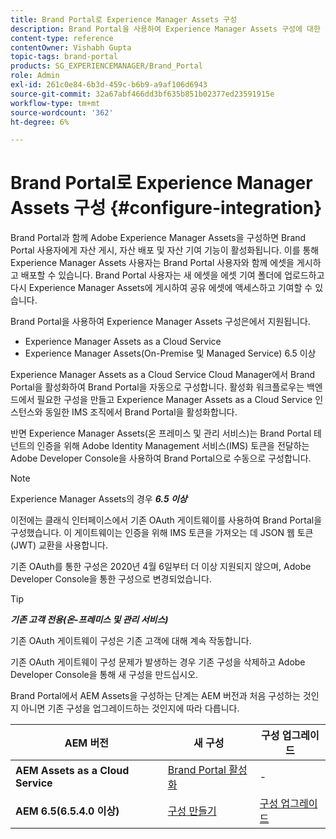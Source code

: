 ```yaml
---
title: Brand Portal로 Experience Manager Assets 구성
description: Brand Portal을 사용하여 Experience Manager Assets 구성에 대한 통찰력을 얻으십시오.
content-type: reference
contentOwner: Vishabh Gupta
topic-tags: brand-portal
products: SG_EXPERIENCEMANAGER/Brand_Portal
role: Admin
exl-id: 261c0e84-6b3d-459c-b6b9-a9af106d6943
source-git-commit: 32a67abf466dd3bf635b851b02377ed23591915e
workflow-type: tm+mt
source-wordcount: '362'
ht-degree: 6%

---
```


# Brand Portal로 Experience Manager Assets 구성 {#configure-integration}

Brand Portal과 함께 Adobe Experience Manager Assets을 구성하면 Brand Portal 사용자에게 자산 게시, 자산 배포 및 자산 기여 기능이 활성화됩니다. 이를 통해 Experience Manager Assets 사용자는 Brand Portal 사용자와 함께 에셋을 게시하고 배포할 수 있습니다. Brand Portal 사용자는 새 에셋을 에셋 기여 폴더에 업로드하고 다시 Experience Manager Assets에 게시하여 공유 에셋에 액세스하고 기여할 수 있습니다.

Brand Portal을 사용하여 Experience Manager Assets 구성은에서 지원됩니다.

* Experience Manager Assets as a Cloud Service
* Experience Manager Assets(On-Premise 및 Managed Service) 6.5 이상

Experience Manager Assets as a Cloud Service Cloud Manager에서 Brand Portal을 활성화하여 Brand Portal을 자동으로 구성합니다. 활성화 워크플로우는 백엔드에서 필요한 구성을 만들고 Experience Manager Assets as a Cloud Service 인스턴스와 동일한 IMS 조직에서 Brand Portal을 활성화합니다.

반면 Experience Manager Assets(온 프레미스 및 관리 서비스)는 Brand Portal 테넌트의 인증을 위해 Adobe Identity Management 서비스(IMS) 토큰을 전달하는 Adobe Developer Console을 사용하여 Brand Portal으로 수동으로 구성합니다.

>[!NOTE]
>
>Experience Manager Assets의 경우 ***6.5 이상***
>
>이전에는 클래식 인터페이스에서 기존 OAuth 게이트웨이를 사용하여 Brand Portal을 구성했습니다. 이 게이트웨이는 인증을 위해 IMS 토큰을 가져오는 데 JSON 웹 토큰(JWT) 교환을 사용합니다.
>
>기존 OAuth를 통한 구성은 2020년 4월 6일부터 더 이상 지원되지 않으며, Adobe Developer Console을 통한 구성으로 변경되었습니다.


>[!TIP]
>
>***기존 고객 전용(온-프레미스 및 관리 서비스)***
>
>기존 OAuth 게이트웨이 구성은 기존 고객에 대해 계속 작동합니다.
>
>기존 OAuth 게이트웨이 구성 문제가 발생하는 경우 기존 구성을 삭제하고 Adobe Developer Console을 통해 새 구성을 만드십시오.

Brand Portal에서 AEM Assets을 구성하는 단계는 AEM 버전과 처음 구성하는 것인지 아니면 기존 구성을 업그레이드하는 것인지에 따라 다릅니다.

| **AEM 버전** | **새 구성** | **구성 업그레이드** |
|---|---|---|
| **AEM Assets as a Cloud Service** | [Brand Portal 활성화](https://experienceleague.adobe.com/ko/docs/experience-manager-cloud-service/content/assets/brand-portal/configure-aem-assets-with-brand-portal) | - |
| **AEM 6.5(6.5.4.0 이상)** | [구성 만들기](https://experienceleague.adobe.com/ko/docs/experience-manager-65/content/assets/brandportal/configure-aem-assets-with-brand-portal) | [구성 업그레이드](https://experienceleague.adobe.com/en/docs/experience-manager-65/content/assets/brandportal/configure-aem-assets-with-brand-portal#upgrade-integration-65) |
